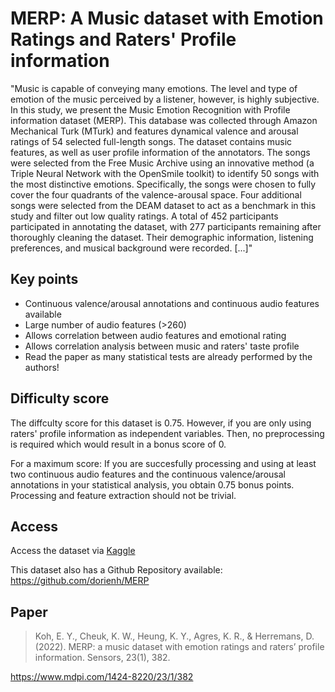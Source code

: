 # MERP: A Music dataset with Emotion Ratings and Raters' Profile information

"Music is capable of conveying many emotions. The level and type of emotion of the music perceived by a listener, however, is highly subjective. In this study, we present the Music Emotion Recognition with Profile information dataset (MERP). This database was collected through Amazon Mechanical Turk (MTurk) and features dynamical valence and arousal ratings of 54 selected full-length songs. The dataset contains music features, as well as user profile information of the annotators. The songs were selected from the Free Music Archive using an innovative method (a Triple Neural Network with the OpenSmile toolkit) to identify 50 songs with the most distinctive emotions. Specifically, the songs were chosen to fully cover the four quadrants of the valence-arousal space. Four additional songs were selected from the DEAM dataset to act as a benchmark in this study and filter out low quality ratings. A total of 452 participants participated in annotating the dataset, with 277 participants remaining after thoroughly cleaning the dataset. Their demographic information, listening preferences, and musical background were recorded. [...]"

## Key points
- Continuous valence/arousal annotations and continuous audio features available
- Large number of audio features (>260)
- Allows correlation between audio features and emotional rating
- Allows correlation analysis between music and raters' taste profile
- Read the paper as many statistical tests are already performed by the authors!

## Difficulty score
The diffculty score for this dataset is 0.75. However, if you are only using raters' profile information as independent variables. Then, no preprocessing is required which would result in a bonus score of 0. 

For a maximum score: If you are succesfully processing and using at least two continuous audio features and the continuous valence/arousal annotations in your statistical analysis, you obtain 0.75 bonus points. Processing and feature extraction should not be trivial.


## Access

Access the dataset via [Kaggle](https://www.kaggle.com/datasets/kohenyan/music-emotion-recognition-with-profile-information?select=pinfo.pkl)

This dataset also has a Github Repository available: https://github.com/dorienh/MERP

## Paper

> Koh, E. Y., Cheuk, K. W., Heung, K. Y., Agres, K. R., & Herremans, D. (2022). MERP: a music dataset with emotion ratings and raters’ profile information. Sensors, 23(1), 382.

https://www.mdpi.com/1424-8220/23/1/382